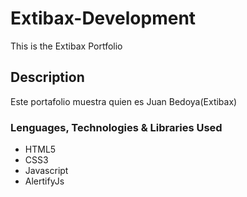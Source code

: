 # Extibax-Development
This is the Extibax Portfolio

## Description

Este portafolio muestra quien es Juan Bedoya(Extibax)

### Lenguages, Technologies & Libraries Used

* HTML5
* CSS3
* Javascript
* AlertifyJs
